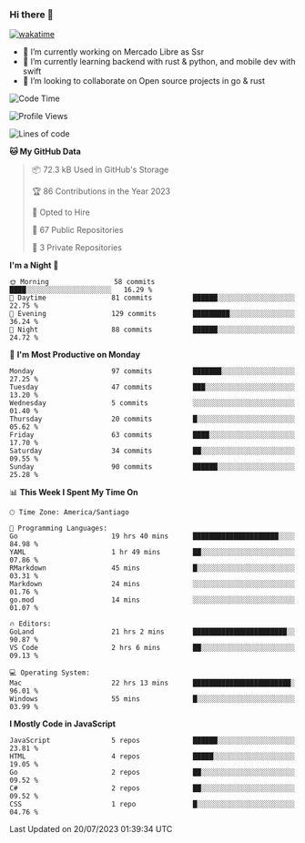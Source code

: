### Hi there 👋

[![wakatime](https://wakatime.com/badge/user/330beacb-fb27-4e32-bc38-f8f521bcf832.svg)](https://wakatime.com/@330beacb-fb27-4e32-bc38-f8f521bcf832)

- 🔭 I’m currently working on Mercado Libre as Ssr
- 🌱 I’m currently learning backend with rust & python, and mobile dev with swift
- 👯 I’m looking to collaborate on Open source projects in go & rust

<!--START_SECTION:waka-->
![Code Time](http://img.shields.io/badge/Code%20Time-153%20hrs%2040%20mins-blue)

![Profile Views](http://img.shields.io/badge/Profile%20Views-0-blue)

![Lines of code](https://img.shields.io/badge/From%20Hello%20World%20I%27ve%20Written-3.4%20million%20lines%20of%20code-blue)

**🐱 My GitHub Data** 

> 📦 72.3 kB Used in GitHub's Storage 
 > 
> 🏆 86 Contributions in the Year 2023
 > 
> 💼 Opted to Hire
 > 
> 📜 67 Public Repositories 
 > 
> 🔑 3 Private Repositories 
 > 
**I'm a Night 🦉** 

```text
🌞 Morning                58 commits          ████░░░░░░░░░░░░░░░░░░░░░   16.29 % 
🌆 Daytime                81 commits          ██████░░░░░░░░░░░░░░░░░░░   22.75 % 
🌃 Evening                129 commits         █████████░░░░░░░░░░░░░░░░   36.24 % 
🌙 Night                  88 commits          ██████░░░░░░░░░░░░░░░░░░░   24.72 % 
```
📅 **I'm Most Productive on Monday** 

```text
Monday                   97 commits          ███████░░░░░░░░░░░░░░░░░░   27.25 % 
Tuesday                  47 commits          ███░░░░░░░░░░░░░░░░░░░░░░   13.20 % 
Wednesday                5 commits           ░░░░░░░░░░░░░░░░░░░░░░░░░   01.40 % 
Thursday                 20 commits          █░░░░░░░░░░░░░░░░░░░░░░░░   05.62 % 
Friday                   63 commits          ████░░░░░░░░░░░░░░░░░░░░░   17.70 % 
Saturday                 34 commits          ██░░░░░░░░░░░░░░░░░░░░░░░   09.55 % 
Sunday                   90 commits          ██████░░░░░░░░░░░░░░░░░░░   25.28 % 
```


📊 **This Week I Spent My Time On** 

```text
🕑︎ Time Zone: America/Santiago

💬 Programming Languages: 
Go                       19 hrs 40 mins      █████████████████████░░░░   84.98 % 
YAML                     1 hr 49 mins        ██░░░░░░░░░░░░░░░░░░░░░░░   07.86 % 
RMarkdown                45 mins             █░░░░░░░░░░░░░░░░░░░░░░░░   03.31 % 
Markdown                 24 mins             ░░░░░░░░░░░░░░░░░░░░░░░░░   01.76 % 
go.mod                   14 mins             ░░░░░░░░░░░░░░░░░░░░░░░░░   01.07 % 

🔥 Editors: 
GoLand                   21 hrs 2 mins       ███████████████████████░░   90.87 % 
VS Code                  2 hrs 6 mins        ██░░░░░░░░░░░░░░░░░░░░░░░   09.13 % 

💻 Operating System: 
Mac                      22 hrs 13 mins      ████████████████████████░   96.01 % 
Windows                  55 mins             █░░░░░░░░░░░░░░░░░░░░░░░░   03.99 % 
```

**I Mostly Code in JavaScript** 

```text
JavaScript               5 repos             ██████░░░░░░░░░░░░░░░░░░░   23.81 % 
HTML                     4 repos             █████░░░░░░░░░░░░░░░░░░░░   19.05 % 
Go                       2 repos             ██░░░░░░░░░░░░░░░░░░░░░░░   09.52 % 
C#                       2 repos             ██░░░░░░░░░░░░░░░░░░░░░░░   09.52 % 
CSS                      1 repo              █░░░░░░░░░░░░░░░░░░░░░░░░   04.76 % 
```




 Last Updated on 20/07/2023 01:39:34 UTC
<!--END_SECTION:waka-->

